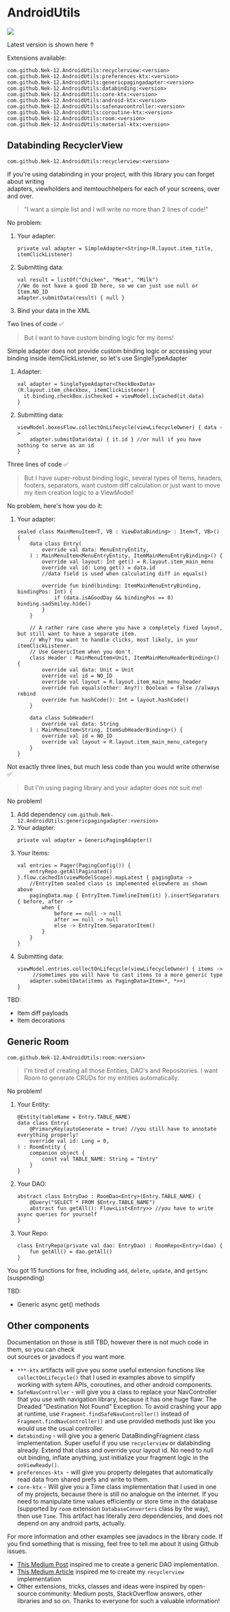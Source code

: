 # AndroidUtils
[![](https://jitpack.io/v/Nek-12/AndroidUtils.svg)](https://jitpack.io/#Nek-12/AndroidUtils)

Latest version is shown here ↑

Extensions available:
```  
com.github.Nek-12.AndroidUtils:recyclerview:<version>  
com.github.Nek-12.AndroidUtils:preferences-ktx:<version>  
com.github.Nek-12.AndroidUtils:genericpagingadapter:<version>  
com.github.Nek-12.AndroidUtils:databinding:<version>  
com.github.Nek-12.AndroidUtils:core-ktx:<version>  
com.github.Nek-12.AndroidUtils:android-ktx:<version>  
com.github.Nek-12.AndroidUtils:safenavcontroller:<version>  
com.github.Nek-12.AndroidUtils:coroutine-ktx:<version>  
com.github.Nek-12.AndroidUtils:room:<version>  
com.github.Nek-12.AndroidUtils:material-ktx:<version>  
```  

## Databinding RecyclerView

`com.github.Nek-12.AndroidUtils:recyclerview:<version>`

If you're using databinding in your project, with this library you can forget about writing  
adapters, viewholders and itemtouchhelpers for each of your screens, over and over.

> "I want a simple list and I will write no more than 2 lines of code!"

No problem:

1. Your adapter:
   ```  
   private val adapter = SimpleAdapter<String>(R.layout.item_title, itemClickListener)  
   ```    

2. Submitting data:
    ```    
    val result = listOf("Chicken", "Meat", "Milk")    
    //We do not have a good ID here, so we can just use null or Item.NO_ID    
    adapter.submitData(result) { null }   
    ```  

3. Bind your data in the XML

Two lines of code ✅

> But I want to have custom binding logic for my items!

Simple adapter does not provide custom binding logic or accessing your binding inside itemClickListener, so let's use SingleTypeAdapter

1. Adapter:
   ```  
   val adapter = SingleTypeAdapter<CheckBoxData>(R.layout.item_checkbox, itemClickListener) {    
     it.binding.checkBox.isChecked = viewModel.isCached(it.data)  
   }  
   ```  
2. Submitting data:
   ```  
   viewModel.boxesFlow.collectOnLifecycle(viewLifecycleOwner) { data ->   
       adapter.submitData(data) { it.id } //or null if you have nothing to serve as an id  
   }  
   ```  
Three lines of code ✅

> But I have super-robust binding logic, several types of Items, headers, footers, separators, want custom diff calculation or just want to move my item creation logic to a ViewModel!

No problem, here's how you do it:
1. Your adapter:
   ```  
   sealed class MainMenuItem<T, VB : ViewDataBinding> : Item<T, VB>() {  
       data class Entry(  
           override val data: MenuEntryEntity,  
       ) : MainMenuItem<MenuEntryEntity, ItemMainMenuEntryBinding>() {  
           override val layout: Int get() = R.layout.item_main_menu  
           override val id: Long get() = data.id  
           //data field is used when calculating diff in equals()  
  
           override fun bind(binding: ItemMainMenuEntryBinding, bindingPos: Int) {  
               if (data.isAGoodDay && bindingPos == 0) binding.sadSmiley.hide()  
           }  
       }  
         
       // A rather rare case where you have a completely fixed layout, but still want to have a separate item.  
       // Why? You want to handle clicks, most likely, in your itemClickListener.   
       // Use GenericItem when you don't.  
       class Header : MainMenuItem<Unit, ItemMainMenuHeaderBinding>() {  
           override val data: Unit = Unit  
           override val id = NO_ID  
           override val layout = R.layout.item_main_menu_header  
           override fun equals(other: Any?): Boolean = false //always rebind  
           override fun hashCode(): Int = layout.hashCode()  
       }  
  
       data class SubHeader(  
           override val data: String  
       ) : MainMenuItem<String, ItemSubHeaderBinding>() {  
           override val id = NO_ID  
           override val layout = R.layout.item_main_menu_category  
       }  
   }   
   ```  
Not exactly three lines, but much less code than you would write otherwise ✅

> But I'm using paging library and your adapter does not suit me!

No problem!
1. Add dependency `com.github.Nek-12.AndroidUtils:genericpagingadapter:<version>`
2. Your adapter:
   ```  
   private val adapter = GenericPagingAdapter()  
   ```  
3. Your Items:
   ```  
   val entries = Pager(PagingConfig()) {  
       entryRepo.getAllPaginated()  
   }.flow.cachedIn(viewModelScope).mapLatest { pagingData ->  
       //EntryItem sealed class is implemented elsewhere as shown above  
       pagingData.map { EntryItem.TimelineItem(it) }.insertSeparators { before, after ->  
           when {  
               before == null -> null  
               after == null -> null  
               else -> EntryItem.SeparatorItem()  
           }  
       }  
   }  
   ```  
4. Submitting data:
   ```  
   viewModel.entries.collectOnLifecycle(viewLifecycleOwner) { items ->  
        //sometimes you will have to cast items to a more generic type  
       adapter.submitData(items as PagingData<Item<*, *>>)  
   }  
   ```  

TBD:
* Item diff payloads
* Item decorations

## Generic Room

`com.github.Nek-12.AndroidUtils:room:<version>`

> I'm tired of creating all those Entities, DAO's and Repositories. I want Room to generate CRUDs for my entities automatically.

No problem!
1. Your Entity:
   ```  
   @Entity(tableName = Entry.TABLE_NAME)  
   data class Entry(  
       @PrimaryKey(autoGenerate = true) //you still have to annotate everything properly!  
       override val id: Long = 0,  
   ) : RoomEntity {  
       companion object {  
           const val TABLE_NAME: String = "Entry"  
       }  
   }  
   ```  
2. Your DAO:
   ```  
   abstract class EntryDao : RoomDao<Entry>(Entry.TABLE_NAME) {  
       @Query("SELECT * FROM $Entry.TABLE_NAME")  
       abstract fun getAll(): Flow<List<Entry>> //you have to write async queries for yourself   
   }  
   ```  
3. Your Repo:
   ```  
   class EntryRepo(private val dao: EntryDao) : RoomRepo<Entry>(dao) {  
       fun getAll() = dao.getAll()  
   }  
   ```  
You got 15 functions for free, including `add`, `delete`, `update`, and `getSync` (suspending)

TBD:
* Generic async get() methods

## Other components
Documentation on those is still TBD, however there is not much code in them, so you can check   
out sources or javadocs if you want more.
* `***-ktx` artifacts will give you some useful extension functions like `collectOnLifecycle()` that I used in examples above to simplify   
  working with sytem APIs, coroutines, and other android components.
* `SafeNavController` - will give you a class to replace your NavController that you use with navigation library, because it has one huge flaw: The Dreaded "Destination Not Found" Exception. To avoid crashing your app at runtime, use `Fragment.findSafeNavController()` instead of `Fragment.findNavController()` and use provided methods just like you would use the usual controller.
* `databinding` - will give you a generic DataBindingFragment class implementation. Super useful if you use `recyclerview` or databinding already. Extend that class and override your layout id. No need to null out binding, inflate anything, just initialize your fragment logic in the `onViewReady()`.
* `preferences-ktx `- will give you property delegates that automatically read data from shared prefs and write to them.
* `core-ktx` - Will give you a Time class implementation that I used in one of my projects, because there is still no analogue on the internet. If you need to manipulate time values efficiently or store time in the database (supported by `room` extension `DatabaseConverters` class by the way), then use `Time`. This artifact has literally zero dependencies, and does not depend on any android parts, actually.

For more information and other examples see javadocs in the library code.
If you find something that is missing, feel free to tell me about it using Github issues.

* [This Medium Post](https://medium.com/@berryhuang/android-room-generic-dao-27cfc21a4912) inspired me to create a generic DAO implementation.
* [This Medium Article](https://medium.com/android-news/using-databinding-like-a-pro-to-write-generic-recyclerview-adapter-f94cb39b65c4) inspired me to create my `recyclerview` implementation
* Other extensions, tricks, classes and ideas were inspired by open-source community: Medium posts, StackOverflow answers, other libraries and so on. Thanks to everyone for such a valuable information!
